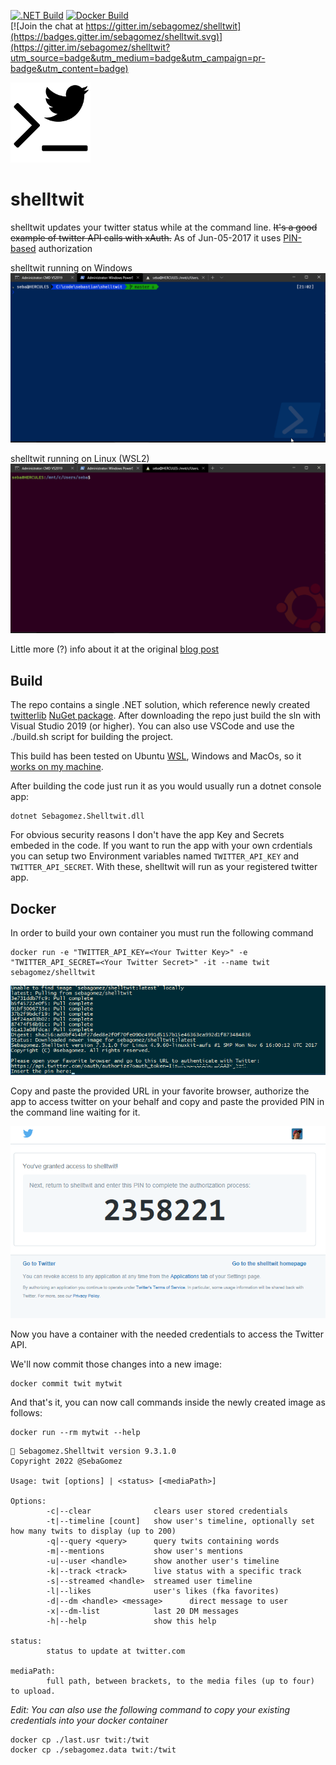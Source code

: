 [![.NET Build](https://github.com/sebagomez/shelltwit/actions/workflows/build.yaml/badge.svg?branch=master)](https://github.com/sebagomez/shelltwit/actions/workflows/build.yaml)
[![Docker Build](https://github.com/sebagomez/shelltwit/actions/workflows/docker.yaml/badge.svg?branch=master)](https://github.com/sebagomez/shelltwit/actions/workflows/docker.yaml)  
[![Join the chat at https://gitter.im/sebagomez/shelltwit](https://badges.gitter.im/sebagomez/shelltwit.svg)](https://gitter.im/sebagomez/shelltwit?utm_source=badge&utm_medium=badge&utm_campaign=pr-badge&utm_content=badge)

![](https://github.com/sebagomez/shelltwit/blob/master/res/shelltwit.png?raw=true)

# shelltwit

shelltwit updates your twitter status while at the command line. 
~~It's a good example of twitter API calls with xAuth.~~ As of Jun-05-2017 it uses [PIN-based](https://dev.twitter.com/oauth/pin-based) authorization

shelltwit running on Windows
![](https://github.com/sebagomez/shelltwit/blob/master/res/Windows.gif?raw=true)

shelltwit running on Linux (WSL2)
![](https://github.com/sebagomez/shelltwit/blob/master/res/Ubuntu.gif?raw=true)


Little more (?) info about it at the original [blog post](http://sgomez.blogspot.com/2010/06/introducing-shelltwit.html)

## Build

The repo contains a single .NET solution, which reference newly created [twitterlib](https://github.com/sebagomez/twitterlib) [NuGet package](https://www.nuget.org/packages/Sebagomez.TwitterLib/).
After downloading the repo just build the sln with Visual Studio 2019 (or higher). You can also use VSCode and use the ./build.sh script for building the project.

This build has been tested on Ubuntu [WSL](https://en.wikipedia.org/wiki/Windows_Subsystem_for_Linux), Windows and MacOs, so it [works on my machine](https://blog.codinghorror.com/the-works-on-my-machine-certification-program/).  

After building the code just run it as you would usually run a dotnet console app:  
```dotnet
dotnet Sebagomez.Shelltwit.dll
```

For obvious security reasons I don't have the app Key and Secrets embeded in the code. If you want to run the app with your own crdentials you can setup two Environment variables named `TWITTER_API_KEY` and `TWITTER_API_SECRET`. With these, shelltwit will run as your registered twitter app. 

## Docker

In order to build your own container you must run the following command

``` docker
docker run -e "TWITTER_API_KEY=<Your Twitter Key>" -e "TWITTER_API_SECRET=<Your Twitter Secret>" -it --name twit sebagomez/shelltwit 
```

![](https://github.com/sebagomez/shelltwit/blob/master/res/PINAuthorization.png?raw=true)

Copy and paste the provided URL in your favorite browser, authorize the app to access twitter on your behalf and copy and paste the provided PIN in the command line waiting for it.

![](https://github.com/sebagomez/shelltwit/blob/master/res/TwitterPIN.png?raw=true)

Now you have a container with the needed credentials to access the Twitter API.

We'll now commit those changes into a new image:

``` docker
docker commit twit mytwit
```

And that's it, you can now call commands inside the newly created image as follows:

``` docker
docker run --rm mytwit --help
```

```
🐤 Sebagomez.Shelltwit version 9.3.1.0                                                                                                                                                         
Copyright 2022 @SebaGomez                                                                                                                                                                      
                                                                                                                                                                                               
Usage: twit [options] | <status> [<mediaPath>]

Options:
        -c|--clear              clears user stored credentials
        -t|--timeline [count]   show user's timeline, optionally set how many twits to display (up to 200)
        -q|--query <query>      query twits containing words
        -m|--mentions           show user's mentions
        -u|--user <handle>      show another user's timeline
        -k|--track <track>      live status with a specific track
        -s|--streamed <handle>  streamed user timeline
        -l|--likes              user's likes (fka favorites)
        -d|--dm <handle> <message>      direct message to user
        -x|--dm-list            last 20 DM messages
        -h|--help               show this help

status:
        status to update at twitter.com

mediaPath:
        full path, between brackets, to the media files (up to four) to upload.
```

_Edit: You can also use the following command to copy your existing credentials into your docker container_  
```
docker cp ./last.usr twit:/twit
docker cp ./sebagomez.data twit:/twit
```
